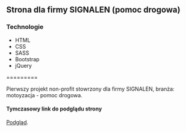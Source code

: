 Strona dla firmy SIGNALEN (pomoc drogowa)
-----------
 
### Technologie

  * HTML
  * CSS
  * SASS
  * Bootstrap
  * jQuery
  
=========

Pierwszy projekt non-profit stowrzony dla firmy SIGNALEN, branża: motoyzacja - pomoc drogowa.

#### Tymczasowy link do podglądu strony

[Podgląd](http://signalen.uzit.pl).
